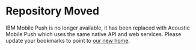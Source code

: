 # Repository Moved
IBM Mobile Push is no longer available, it has been replaced with Acoustic Mobile Push which uses the same native API and web services. Please update your bookmarks to point to [our new home](https://github.com/Acoustic-Mobile-Push/Cordova).